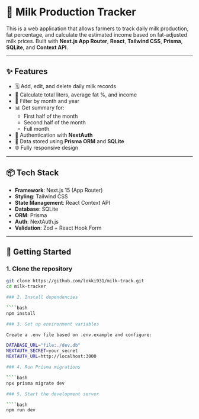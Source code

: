 # 🐄 Milk Production Tracker

This is a web application that allows farmers to track daily milk production, fat percentage, and calculate the estimated income based on fat-adjusted milk prices. Built with **Next.js App Router**, **React**, **Tailwind CSS**, **Prisma**, **SQLite**, and **Context API**.

---

## ✨ Features

- 🗓 Add, edit, and delete daily milk records
- 🧮 Calculate total liters, average fat %, and income
- 📅 Filter by month and year
- 📊 Get summary for:
  - First half of the month
  - Second half of the month
  - Full month
- 🔐 Authentication with **NextAuth**
- 💾 Data stored using **Prisma ORM** and **SQLite**
- 🌐 Fully responsive design

---

## 📦 Tech Stack

- **Framework**: Next.js 15 (App Router)
- **Styling**: Tailwind CSS
- **State Management**: React Context API
- **Database**: SQLite
- **ORM**: Prisma
- **Auth**: NextAuth.js
- **Validation**: Zod + React Hook Form

---

## 🚀 Getting Started

### 1. Clone the repository

`````bash
git clone https://github.com/lokki931/milk-track.git
cd milk-tracker

### 2. Install dependencies

````bash
npm install

### 3. Set up environment variables

Create a .env file based on .env.example and configure:

DATABASE_URL="file:./dev.db"
NEXTAUTH_SECRET=your_secret
NEXTAUTH_URL=http://localhost:3000

### 4. Run Prisma migrations

````bash
npx prisma migrate dev

### 5. Start the development server

````bash
npm run dev

